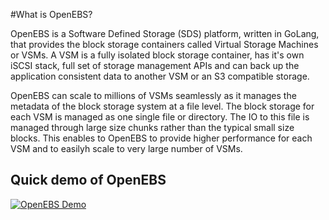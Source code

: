#What is OpenEBS?

OpenEBS is a Software Defined Storage (SDS) platform, written in GoLang, that provides the block storage containers called Virtual Storage Machines or VSMs. A VSM is a fully isolated block storage container, has it's own iSCSI stack, full set of storage management APIs and can back up the application consistent data to another VSM or an S3 compatible storage.

OpenEBS can scale to millions of VSMs seamlessly as it manages the metadata of the block storage system at a file level. The block storage for each VSM is managed as one single file or directory. The IO to this file is managed through large size chunks rather than the typical small size blocks. This enables to OpenEBS to provide higher performance for each VSM and to easilyh scale to very large number of VSMs. 

## Quick demo of OpenEBS 
[![OpenEBS Demo](https://s7.postimg.org/adw357irf/openebs_demo_png.png)](https://www.youtube.com/watch?v=jeeWIFiC5LQ)


